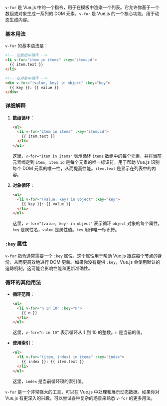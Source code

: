 `v-for` 是 Vue.js 中的一个指令，用于在模板中渲染一个列表。它允许你基于一个数组或对象生成一系列的 DOM 元素。`v-for` 是 Vue.js 的一个核心功能，用于动态生成内容。

### 基本用法

`v-for` 的基本语法是：

```html
<!-- 在数组中循环 -->
<li v-for="item in items" :key="item.id">
  {{ item.text }}
</li>

<!-- 在对象中循环 -->
<div v-for="(value, key) in object" :key="key">
  {{ key }}: {{ value }}
</div>
```

### 详细解释

1. **数组循环**：
   ```html
   <ul>
     <li v-for="item in items" :key="item.id">
       {{ item.text }}
     </li>
   </ul>
   ```
   这里，`v-for="item in items"` 表示循环 `items` 数组中的每个元素，并将当前元素绑定到 `item`。`item.id` 是每个元素的唯一标识符，用于帮助 Vue.js 识别每个 DOM 元素的唯一性，从而提高性能。`item.text` 是显示在列表中的内容。

2. **对象循环**：
   ```html
   <ul>
     <li v-for="(value, key) in object" :key="key">
       {{ key }}: {{ value }}
     </li>
   </ul>
   ```
   这里，`v-for="(value, key) in object"` 表示循环 `object` 对象的每个属性，`key` 是属性名，`value` 是属性值。`key` 用作唯一标识符。

### `:key` 属性

`v-for` 指令通常需要一个 `:key` 属性，这个属性用于帮助 Vue.js 跟踪每个节点的身份，从而更高效地进行 DOM 更新。如果你没有提供 `:key`，Vue.js 会使用默认的追踪机制，这可能会影响性能和更新准确性。

### 循环的其他用法

- **循环范围**：
  ```html
  <ul>
    <li v-for="n in 10" :key="n">
      {{ n }}
    </li>
  </ul>
  ```
  这里，`v-for="n in 10"` 表示循环从 1 到 10 的整数。`n` 是当前的值。

- **使用索引**：
  ```html
  <ul>
    <li v-for="(item, index) in items" :key="index">
      {{ index }}: {{ item.text }}
    </li>
  </ul>
  ```
  这里，`index` 是当前循环项的索引值。

`v-for` 是一个非常强大的工具，可以在 Vue.js 中处理和展示动态数据。如果你对 Vue.js 有更深入的兴趣，可以尝试各种复杂的场景来熟悉 `v-for` 的更多用法。